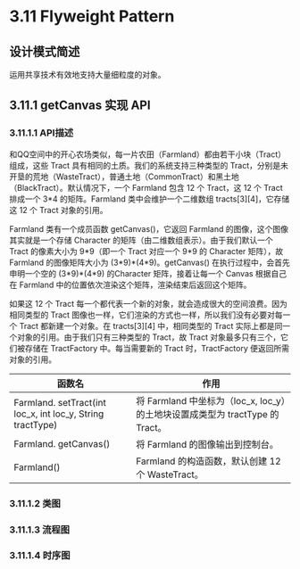 # 3.11 Flyweight Pattern

## 设计模式简述

运用共享技术有效地支持大量细粒度的对象。

## 3.11.1 getCanvas 实现 API

### 3.11.1.1 API描述

和QQ空间中的开心农场类似，每一片农田（Farmland）都由若干小块（Tract）组成，这些 Tract 具有相同的土质。我们的系统支持三种类型的 Tract，分别是未开垦的荒地（WasteTract），普通土地（CommonTract）和黑土地（BlackTract）。默认情况下，一个 Farmland 包含 12 个 Tract，这 12 个 Tract 排成一个 3*4 的矩阵。Farmland 类中会维护一个二维数组 tracts\[3][4]，它存储这 12 个 Tract 对象的引用。

Farmland 类有一个成员函数 getCanvas()，它返回 Farmland 的图像，这个图像其实就是一个存储 Character 的矩阵（由二维数组表示）。由于我们默认一个 Tract 的像素大小为 9*9（即一个 Tract 对应一个 9\*9 的 Character 矩阵），故 Farmland 的图像矩阵大小为 (3\*9)\*(4\*9)。getCanvas() 在执行过程中，会首先申明一个空的 (3\*9)\*(4\*9) 的Character 矩阵，接着让每一个 Canvas 根据自己在 Farmland 中的位置依次渲染这个矩阵，渲染结束后返回这个矩阵。

如果这 12 个 Tract 每一个都代表一个新的对象，就会造成很大的空间浪费。因为相同类型的 Tract 图像也一样，它们渲染的方式也一样，所以我们没有必要对每一个 Tract 都新建一个对象。在 tracts\[3][4] 中，相同类型的 Tract 实际上都是同一个对象的引用。由于我们只有三种类型的 Tract，故 Tract 对象最多只有三个，它们被存储在 TractFactory 中。每当需要新的 Tract 时，TractFactory 便返回所需对象的引用。

| 函数名                                                     | 作用                                                         |
| ---------------------------------------------------------- | ------------------------------------------------------------ |
| Farmland. setTract(int loc_x, int loc_y, String tractType) | 将 Farmland 中坐标为（loc_x, loc_y）的土地块设置成类型为 tractType 的 Tract。 |
| Farmland. getCanvas()                                      | 将 Farmland 的图像输出到控制台。                             |
| Farmland()                                                 | Farmland 的构造函数，默认创建 12 个 WasteTract。             |

### 3.11.1.2 类图



### 3.11.1.3 流程图



### 3.11.1.4 时序图

